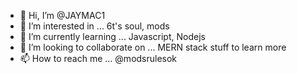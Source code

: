 - 👋 Hi, I’m @JAYMAC1
- 👀 I’m interested in ... 6t's soul, mods
- 🌱 I’m currently learning ... Javascript, Nodejs
- 💞️ I’m looking to collaborate on ... MERN stack stuff to learn more
- 📫 How to reach me ... @modsrulesok

<!---
JAYMAC1/JAYMAC1 is a ✨ special ✨ repository because its `README.md` (this file) appears on your GitHub profile.
You can click the Preview link to take a look at your changes.
--->
